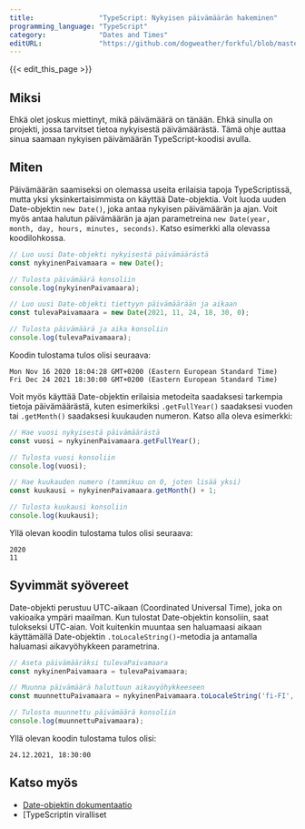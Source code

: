 ```yaml
---
title:                "TypeScript: Nykyisen päivämäärän hakeminen"
programming_language: "TypeScript"
category:             "Dates and Times"
editURL:              "https://github.com/dogweather/forkful/blob/master/content/fi/typescript/getting-the-current-date.md"
---
```


{{< edit_this_page >}}

## Miksi
Ehkä olet joskus miettinyt, mikä päivämäärä on tänään. Ehkä sinulla on projekti, jossa tarvitset tietoa nykyisestä päivämäärästä. Tämä ohje auttaa sinua saamaan nykyisen päivämäärän TypeScript-koodisi avulla.

## Miten
Päivämäärän saamiseksi on olemassa useita erilaisia tapoja TypeScriptissä, mutta yksi yksinkertaisimmista on käyttää Date-objektia. Voit luoda uuden Date-objektin `new Date()`, joka antaa nykyisen päivämäärän ja ajan. Voit myös antaa halutun päivämäärän ja ajan parametreina `new Date(year, month, day, hours, minutes, seconds)`. Katso esimerkki alla olevassa koodilohkossa.

```TypeScript
// Luo uusi Date-objekti nykyisestä päivämäärästä
const nykyinenPaivamaara = new Date();

// Tulosta päivämäärä konsoliin
console.log(nykyinenPaivamaara);

// Luo uusi Date-objekti tiettyyn päivämäärään ja aikaan
const tulevaPaivamaara = new Date(2021, 11, 24, 18, 30, 0);

// Tulosta päivämäärä ja aika konsoliin
console.log(tulevaPaivamaara);
```

Koodin tulostama tulos olisi seuraava:

```
Mon Nov 16 2020 18:04:28 GMT+0200 (Eastern European Standard Time)
Fri Dec 24 2021 18:30:00 GMT+0200 (Eastern European Standard Time)
```

Voit myös käyttää Date-objektin erilaisia metodeita saadaksesi tarkempia tietoja päivämäärästä, kuten esimerkiksi `.getFullYear()` saadaksesi vuoden tai `.getMonth()` saadaksesi kuukauden numeron. Katso alla oleva esimerkki:

```TypeScript
// Hae vuosi nykyisestä päivämäärästä
const vuosi = nykyinenPaivamaara.getFullYear();

// Tulosta vuosi konsoliin
console.log(vuosi);

// Hae kuukauden numero (tammikuu on 0, joten lisää yksi)
const kuukausi = nykyinenPaivamaara.getMonth() + 1;

// Tulosta kuukausi konsoliin
console.log(kuukausi);
```

Yllä olevan koodin tulostama tulos olisi seuraava:

```
2020
11
```

## Syvimmät syövereet
Date-objekti perustuu UTC-aikaan (Coordinated Universal Time), joka on vakioaika ympäri maailman. Kun tulostat Date-objektin konsoliin, saat tulokseksi UTC-aian. Voit kuitenkin muuntaa sen haluamaasi aikaan käyttämällä Date-objektin `.toLocaleString()`-metodia ja antamalla haluamasi aikavyöhykkeen parametrina.

```TypeScript
// Aseta päivämääräksi tulevaPaivamaara
const nykyinenPaivamaara = tulevaPaivamaara;

// Muunna päivämäärä haluttuun aikavyöhykkeeseen
const muunnettuPaivamaara = nykyinenPaivamaara.toLocaleString('fi-FI', {timeZone: 'Europe/Helsinki'});

// Tulosta muunnettu päivämäärä konsoliin
console.log(muunnettuPaivamaara);
```

Yllä olevan koodin tulostama tulos olisi:

```
24.12.2021, 18:30:00
```

## Katso myös
- [Date-objektin dokumentaatio](https://developer.mozilla.org/en-US/docs/Web/JavaScript/Reference/Global_Objects/Date)
- [TypeScriptin viralliset